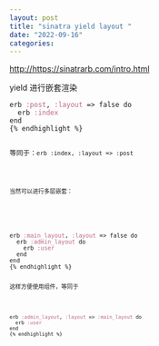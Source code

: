 ```yaml
---
layout: post
title: "sinatra yield layout "
date: "2022-09-16"
categories: 
---
```

<p><a href="http://https://sinatrarb.com/intro.html">http://https://sinatrarb.com/intro.html</a></p>

<p>yield 进行嵌套渲染</p>

<div class="language-ruby highlighter-rouge">
<pre class="highlight">
<code><span class="n">erb</span> <span class="ss">:post</span><span class="p">,</span> <span class="ss">:layout</span> <span class="o">=&gt;</span> <span class="kp">false</span> <span class="k">do</span>
  <span class="n">erb</span> <span class="ss">:index</span>
<span class="k">end</span>
{% endhighlight %}

<p>等同于：<code class="highlighter-rouge">erb :index, :layout =&gt; :post</code></p>

<p><code>当然可以进行多层嵌套：</code></p>

<div class="language-ruby highlighter-rouge">
<pre class="highlight">
<code><span class="n">erb</span> <span class="ss">:main_layout</span><span class="p">,</span> <span class="ss">:layout</span> <span class="o">=&gt;</span> <span class="kp">false</span> <span class="k">do</span>
  <span class="n">erb</span> <span class="ss">:admin_layout</span> <span class="k">do</span>
    <span class="n">erb</span> <span class="ss">:user</span>
  <span class="k">end</span>
<span class="k">end</span>
{% endhighlight %}

<p>这样方便使用组件，等同于</p>

<pre class="highlight">
<code><span class="n">erb</span> <span class="ss">:admin_layout</span><span class="p">,</span> <span class="ss">:layout</span> <span class="o">=&gt;</span> <span class="ss">:main_layout</span> <span class="k">do</span>
  <span class="n">erb</span> <span class="ss">:user</span>
<span class="k">end</span>
{% endhighlight %}

<p>&nbsp;</p>
</div>

<p>&nbsp;</p>
</div>

